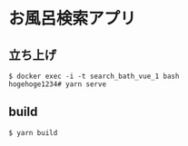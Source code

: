 # お風呂検索アプリ

## 立ち上げ

```
$ docker exec -i -t search_bath_vue_1 bash
hogehoge1234# yarn serve
```

## build

```
$ yarn build
```
